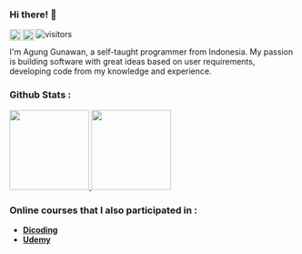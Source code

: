 ### Hi there! 👋
<a href="https://www.instagram.com/a.gunggunawan/">
  <img align="left" alt="Agung Gunawan Instagram" width="20px" src="https://raw.githubusercontent.com/hussainweb/hussainweb/main/icons/instagram.png" />
</a>
<a href="https://www.linkedin.com/in/agunggunawan8/">
  <img align="left" alt="Agung Gunawan LinkedIn" width="20px" src="https://raw.githubusercontent.com/peterthehan/peterthehan/master/assets/linkedin.svg" />
</a>

![visitors](https://visitor-badge.glitch.me/badge?page_id=insomniagung.insomniagung&left_color=black&right_color=green)

I'm Agung Gunawan, a self-taught programmer from Indonesia. My passion is building software with great ideas based on user requirements, developing code from my knowledge and experience.

### Github Stats :
<p align="left">
<a href="https://github.com/insomniagung">
  <img height="140em" src="https://github-readme-stats-eight-theta.vercel.app/api?username=insomniagung&show_icons=true&theme=algolia&include_all_commits=true&count_private=true"/>
  <img height="140em" src="https://github-readme-stats-eight-theta.vercel.app/api/top-langs/?username=insomniagung&layout=compact&langs_count=8&theme=algolia"/>
</a>
</p>

### Online courses that I also participated in :
- <a href="https://www.dicoding.com/users/agunggunawan8/academies">**Dicoding**</a>
- <a href="https://www.udemy.com/user/agung-gunawan-17">**Udemy**</a>
